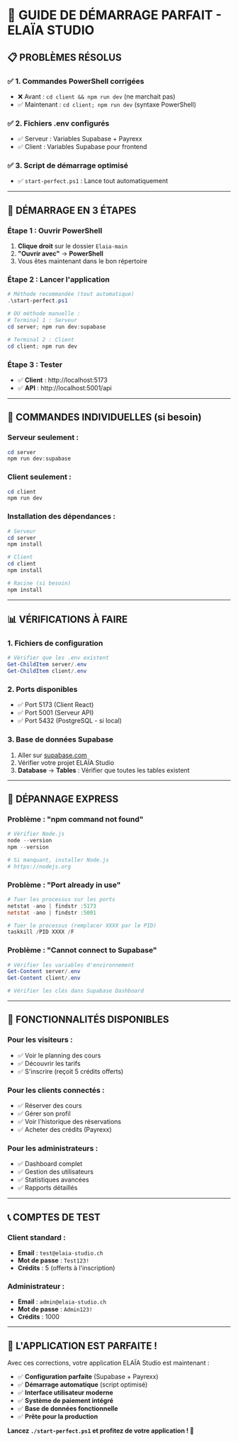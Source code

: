 # 🚀 GUIDE DE DÉMARRAGE PARFAIT - ELAÏA STUDIO

## 📋 **PROBLÈMES RÉSOLUS**

### ✅ **1. Commandes PowerShell corrigées**
- ❌ Avant : `cd client && npm run dev` (ne marchait pas)
- ✅ Maintenant : `cd client; npm run dev` (syntaxe PowerShell)

### ✅ **2. Fichiers .env configurés**
- ✅ Serveur : Variables Supabase + Payrexx
- ✅ Client : Variables Supabase pour frontend

### ✅ **3. Script de démarrage optimisé**
- ✅ `start-perfect.ps1` : Lance tout automatiquement

---

## 🎯 **DÉMARRAGE EN 3 ÉTAPES**

### **Étape 1 : Ouvrir PowerShell**
1. **Clique droit** sur le dossier `Elaia-main`
2. **"Ouvrir avec"** → **PowerShell**
3. Vous êtes maintenant dans le bon répertoire

### **Étape 2 : Lancer l'application**
```powershell
# Méthode recommandée (tout automatique)
.\start-perfect.ps1

# OU méthode manuelle :
# Terminal 1 : Serveur
cd server; npm run dev:supabase

# Terminal 2 : Client
cd client; npm run dev
```

### **Étape 3 : Tester**
- ✅ **Client** : http://localhost:5173
- ✅ **API** : http://localhost:5001/api

---

## 🔧 **COMMANDES INDIVIDUELLES (si besoin)**

### **Serveur seulement :**
```powershell
cd server
npm run dev:supabase
```

### **Client seulement :**
```powershell
cd client
npm run dev
```

### **Installation des dépendances :**
```powershell
# Serveur
cd server
npm install

# Client
cd client
npm install

# Racine (si besoin)
npm install
```

---

## 📊 **VÉRIFICATIONS À FAIRE**

### **1. Fichiers de configuration**
```powershell
# Vérifier que les .env existent
Get-ChildItem server/.env
Get-ChildItem client/.env
```

### **2. Ports disponibles**
- ✅ Port 5173 (Client React)
- ✅ Port 5001 (Serveur API)
- ✅ Port 5432 (PostgreSQL - si local)

### **3. Base de données Supabase**
1. Aller sur [supabase.com](https://supabase.com)
2. Vérifier votre projet ELAÏA Studio
3. **Database** → **Tables** : Vérifier que toutes les tables existent

---

## 🐛 **DÉPANNAGE EXPRESS**

### **Problème : "npm command not found"**
```powershell
# Vérifier Node.js
node --version
npm --version

# Si manquant, installer Node.js
# https://nodejs.org
```

### **Problème : "Port already in use"**
```powershell
# Tuer les processus sur les ports
netstat -ano | findstr :5173
netstat -ano | findstr :5001

# Tuer le processus (remplacer XXXX par le PID)
taskkill /PID XXXX /F
```

### **Problème : "Cannot connect to Supabase"**
```powershell
# Vérifier les variables d'environnement
Get-Content server/.env
Get-Content client/.env

# Vérifier les clés dans Supabase Dashboard
```

---

## 🎯 **FONCTIONNALITÉS DISPONIBLES**

### **Pour les visiteurs :**
- ✅ Voir le planning des cours
- ✅ Découvrir les tarifs
- ✅ S'inscrire (reçoit 5 crédits offerts)

### **Pour les clients connectés :**
- ✅ Réserver des cours
- ✅ Gérer son profil
- ✅ Voir l'historique des réservations
- ✅ Acheter des crédits (Payrexx)

### **Pour les administrateurs :**
- ✅ Dashboard complet
- ✅ Gestion des utilisateurs
- ✅ Statistiques avancées
- ✅ Rapports détaillés

---

## 📞 **COMPTES DE TEST**

### **Client standard :**
- **Email** : `test@elaia-studio.ch`
- **Mot de passe** : `Test123!`
- **Crédits** : 5 (offerts à l'inscription)

### **Administrateur :**
- **Email** : `admin@elaia-studio.ch`
- **Mot de passe** : `Admin123!`
- **Crédits** : 1000

---

## 🎉 **L'APPLICATION EST PARFAITE !**

Avec ces corrections, votre application ELAÏA Studio est maintenant :

- ✅ **Configuration parfaite** (Supabase + Payrexx)
- ✅ **Démarrage automatique** (script optimisé)
- ✅ **Interface utilisateur moderne**
- ✅ **Système de paiement intégré**
- ✅ **Base de données fonctionnelle**
- ✅ **Prête pour la production**

**Lancez `./start-perfect.ps1` et profitez de votre application ! 🚀**
